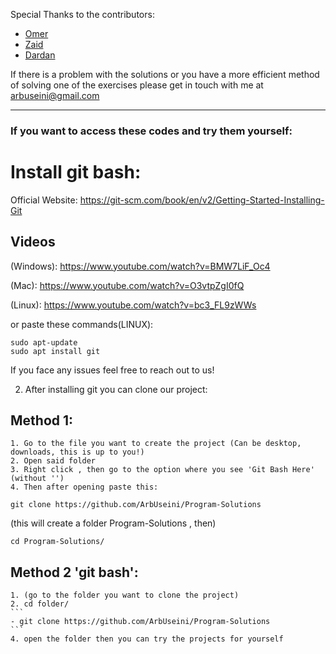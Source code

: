 Special Thanks to the contributors:
- [Omer](https://github.com/omertairi04)
- [Zaid](https://github.com/Zaid995)
- [Dardan](https://github.com/DardanMehmedi)

If there is a problem with the solutions or you have a more efficient method of solving one of the exercises please get in touch with me at arbuseini@gmail.com

<hr>

### If you want to access these codes and try them yourself:

# Install git bash: 
Official Website: https://git-scm.com/book/en/v2/Getting-Started-Installing-Git

## Videos
(Windows):
https://www.youtube.com/watch?v=BMW7LiF_Oc4

(Mac):
https://www.youtube.com/watch?v=O3vtpZgI0fQ

(Linux):
https://www.youtube.com/watch?v=bc3_FL9zWWs

or paste these commands(LINUX):
```
sudo apt-update
sudo apt install git
```
If you face any issues feel free to reach out to us!

2. After installing git you can clone our project:
## Method 1:
    1. Go to the file you want to create the project (Can be desktop, downloads, this is up to you!)
    2. Open said folder
    3. Right click , then go to the option where you see 'Git Bash Here' (without '')
    4. Then after opening paste this:
```
git clone https://github.com/ArbUseini/Program-Solutions
```
(this will create a folder Program-Solutions , then)
```
cd Program-Solutions/
```


## Method 2 'git bash':
    1. (go to the folder you want to clone the project)
    2. cd folder/
    ```
    - git clone https://github.com/ArbUseini/Program-Solutions
    ```
    4. open the folder then you can try the projects for yourself        
